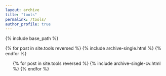 ```yaml
---
layout: archive
title: "tools"
permalink: /tools/
author_profile: true
---
```


{% include base_path %}

{% for post in site.tools reversed %}
{% include archive-single.html %}
{% endfor %}


<ul>{% for post in site.tools reversed %}
    {% include archive-single-cv.html %}
    {% endfor %}</ul>